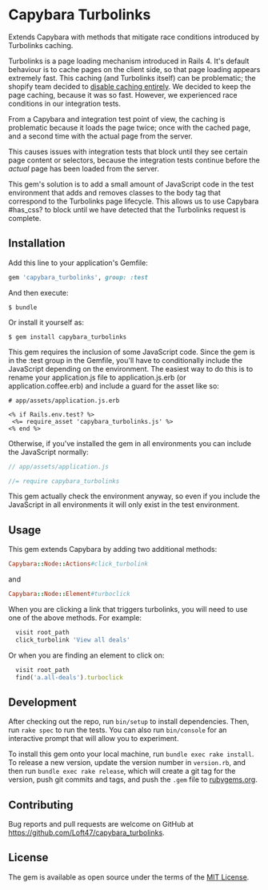 # Capybara Turbolinks

Extends Capybara with methods that mitigate race conditions introduced by Turbolinks caching.

Turbolinks is a page loading mechanism introduced in Rails 4.  It's default behaviour is to cache pages on the client side, so that page loading appears extremely fast.  This caching (and Turbolinks itself) can be problematic; the shopify team decided to [disable caching entirely](https://github.com/rails/turbolinks/issues/551).  We decided to keep the page caching, because it was so fast.  However, we experienced race conditions in our integration tests. 

From a Capybara and integration test point of view, the caching is problematic because it loads the page twice; once with the cached page, and a second time with the actual page from the server.

This causes issues with integration tests that block until they see certain page content or selectors, because the integration tests continue before the *actual* page has been loaded from the server.

This gem's solution is to add a small amount of JavaScript code in the test environment that adds and removes classes to the body tag that correspond to the Turbolinks page lifecycle.  This allows us to use Capybara #has_css? to block until we have detected that the Turbolinks request is complete.

## Installation

Add this line to your application's Gemfile:

```ruby
gem 'capybara_turbolinks', group: :test
```

And then execute:

    $ bundle

Or install it yourself as:

    $ gem install capybara_turbolinks

This gem requires the inclusion of some JavaScript code.  Since the gem is in the :test group in the Gemfile, you'll have to conditionally include the JavaScript depending on the environment.  The easiest way to do this is to rename your application.js file to application.js.erb (or application.coffee.erb) and include a guard for the asset like so:

```erb
# app/assets/application.js.erb

<% if Rails.env.test? %>
 <%= require_asset 'capybara_turbolinks.js' %>
<% end %>
```

Otherwise, if you've installed the gem in all environments you can include the JavaScript normally:

```javascript
// app/assets/application.js

//= require capybara_turbolinks
```

This gem actually check the environment anyway, so even if you include the JavaScript in all environments it will only exist in the test environment.

## Usage

This gem extends Capybara by adding two additional methods:

```ruby
Capybara::Node::Actions#click_turbolink
```

and

```ruby
Capybara::Node::Element#turboclick
``` 
  
When you are clicking a link that triggers turbolinks, you will need to use one of the above methods.  For example:

```ruby
  visit root_path
  click_turbolink 'View all deals'
```

Or when you are finding an element to click on:

```ruby
  visit root_path
  find('a.all-deals').turboclick
```

## Development

After checking out the repo, run `bin/setup` to install dependencies. Then, run `rake spec` to run the tests. You can also run `bin/console` for an interactive prompt that will allow you to experiment.

To install this gem onto your local machine, run `bundle exec rake install`. To release a new version, update the version number in `version.rb`, and then run `bundle exec rake release`, which will create a git tag for the version, push git commits and tags, and push the `.gem` file to [rubygems.org](https://rubygems.org).

## Contributing

Bug reports and pull requests are welcome on GitHub at https://github.com/Loft47/capybara_turbolinks.

## License

The gem is available as open source under the terms of the [MIT License](http://opensource.org/licenses/MIT).

